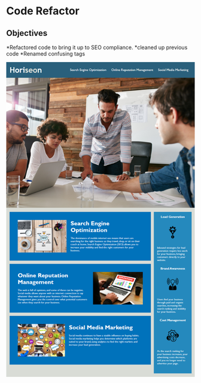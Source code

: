 # Code Refactor

## Objectives

*Refactored  code to bring it up to SEO compliance.
*cleaned up previous code
*Renamed confusing tags

![alt text](./Assets/images/screenshot.png) 